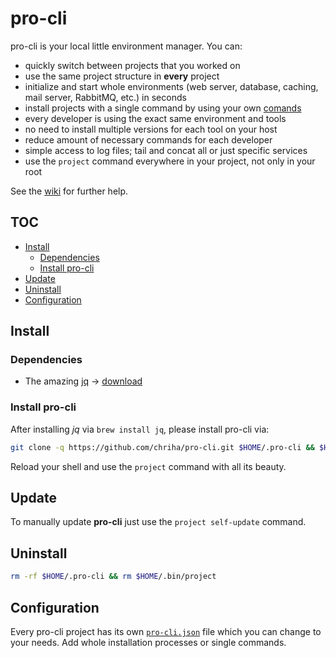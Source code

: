 # pro-cli

pro-cli is your local little environment manager. You can:

- quickly switch between projects that you worked on
- use the same project structure in **every** project
- initialize and start whole environments (web server, database, caching, mail server, RabbitMQ, etc.) in seconds
- install projects with a single command by using your own [comands](https://github.com/chriha/pro-cli/wiki/Using-the-install-command-and-scripts)
- every developer is using the exact same environment and tools
- no need to install multiple versions for each tool on your host
- reduce amount of necessary commands for each developer
- simple access to log files; tail and concat all or just specific services
- use the `project` command everywhere in your project, not only in your root

See the [wiki](https://github.com/chriha/pro-cli/wiki) for further help.


## TOC
- [Install](#install)
  - [Dependencies](#dependencies)
  - [Install pro-cli](#install-pro-cli)
- [Update](#update)
- [Uninstall](#uninstall)
- [Configuration](#configuration)


## Install
### Dependencies
- The amazing [jq](https://stedolan.github.io/jq/) -> [download](https://stedolan.github.io/jq/download/)


### Install pro-cli
After installing *jq* via `brew install jq`, please install pro-cli via:
```bash
git clone -q https://github.com/chriha/pro-cli.git $HOME/.pro-cli && $HOME/.pro-cli/setup.sh
```

Reload your shell and use the `project` command with all its beauty.


## Update
To manually update **pro-cli** just use the `project self-update` command.


## Uninstall
```bash
rm -rf $HOME/.pro-cli && rm $HOME/.bin/project
```


## Configuration
Every pro-cli project has its own [`pro-cli.json`](pro-cli.json) file which you can change to your needs. Add whole installation processes or single commands.

